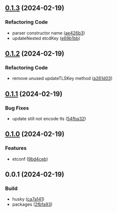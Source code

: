 

## [0.1.3](https://github.com/handysuherman/etconf/compare/0.1.2...0.1.3) (2024-02-19)


### Refactoring Code

* parser constructor name ([ae426b3](https://github.com/handysuherman/etconf/commit/ae426b3c572de3d48ffa836390a86076afa03bb1))
* updateNested etcdKey ([e69b1bb](https://github.com/handysuherman/etconf/commit/e69b1bbf2311980c098d8f4ee0966bddfefd93d3))

## [0.1.2](https://github.com/handysuherman/etconf/compare/0.1.1...0.1.2) (2024-02-19)


### Refactoring Code

* remove unused updateTLSKey method ([a261d03](https://github.com/handysuherman/etconf/commit/a261d03c3a73b4f59421c7ef767a041735029723))

## [0.1.1](https://github.com/handysuherman/etconf/compare/0.1.0...0.1.1) (2024-02-19)


### Bug Fixes

* update still not encode tls ([54fba32](https://github.com/handysuherman/etconf/commit/54fba32c9ad36248979299a4959b3045d5fa4edb))

## [0.1.0](https://github.com/handysuherman/etconf/compare/0.0.1...0.1.0) (2024-02-19)


### Features

* etconf ([9bd4ceb](https://github.com/handysuherman/etconf/commit/9bd4ceb6f3ef31c682ce2071b4bfd397588ce76a))

## 0.0.1 (2024-02-19)


### Build

* husky ([ca7a141](https://github.com/handysuherman/etconf/commit/ca7a141beb221e84e56f4398f35ca9f8dc3c52fe))
* packages ([2fbfa93](https://github.com/handysuherman/etconf/commit/2fbfa93a62bf7a5501c6b87576d67b4ff2a19736))
